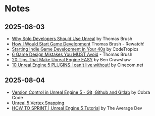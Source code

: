 # Notes

## 2025-08-03

- [Why Solo Developers Should Use Unreal](https://www.youtube.com/watch?v=l9y5B0cgUHY) by Thomas Brush
- [How I Would Start Game Development](https://www.youtube.com/watch?v=5yWvB79On10) Thomas Brush - Rewatch!
- [Starting Indie Game Development in Your 40s](https://www.youtube.com/watch?v=qms1cb-BCoY) by CodeTropics
- [6 Game Design Mistakes You MUST Avoid](https://www.youtube.com/watch?v=aj7hYxXcFP8) - Thomas Brush
- [20 Tips That Make Unreal Engine EASY](https://www.youtube.com/watch?v=yqAhrFS6KTM) by Ben Crawshaw
- [10 Unreal Engine 5 PLUGINS I can't live without!](https://www.youtube.com/watch?v=LneO7jvrQhw) by Cinecom.net

## 2025-08-04

- [Version Control in Unreal Engine 5 - Git, Github and Gitlab](https://www.youtube.com/watch?v=5n2IMqcrRlk) by Cobra Code
- [Unreal 5 Vertex Snapping](https://www.youtube.com/watch?v=1EyBkIKFado)
- [HOW TO SPRINT | Unreal Engine 5 Tutorial](https://www.youtube.com/watch?v=EG9iYYraDgw) by The Average Dev